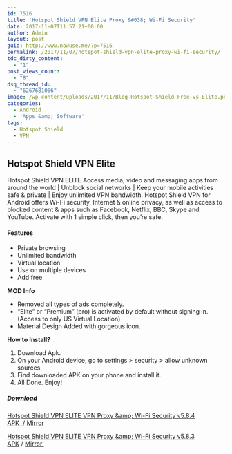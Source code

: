 ```yaml
---
id: 7516
title: 'Hotspot Shield VPN Elite Proxy &#038; Wi-Fi Security'
date: 2017-11-07T11:57:21+00:00
author: Admin
layout: post
guid: http://www.nowuse.me/?p=7516
permalink: /2017/11/07/hotspot-shield-vpn-elite-proxy-wi-fi-security/
tdc_dirty_content:
  - "1"
post_views_count:
  - "8"
dsq_thread_id:
  - "6267681066"
image: /wp-content/uploads/2017/11/Blog-Hotspot-Shield_Free-vs-Elite.png
categories:
  - Android
  - 'Apps &amp; Software'
tags:
  - Hotspot Shield
  - VPN
---
```

<h2><strong>Hotspot Shield VPN Elite</strong></h2>
Hotspot Shield VPN ELITE Access media, video and messaging apps from around the world | Unblock social networks | Keep your mobile activities safe &amp; private | Enjoy unlimited VPN bandwidth. Hotspot Shield VPN for Android offers Wi-Fi security, Internet &amp; online privacy, as well as access to blocked content &amp; apps such as Facebook, Netflix, BBC, Skype and YouTube. Activate with 1 simple click, then you’re safe.
<h4><strong>Features</strong></h4>
<ul>
 	<li>Private browsing</li>
 	<li>Unlimited bandwidth</li>
 	<li>Virtual location</li>
 	<li>Use on multiple devices</li>
 	<li>Add free</li>
</ul>
<strong>MOD Info</strong>
<ul>
 	<li>Removed all types of ads completely.</li>
 	<li>“Elite” or “Premium” (pro) is activated by default without signing in. (Access to only US Virtual Location)</li>
 	<li>Material Design Added with gorgeous icon.</li>
</ul>
<div><strong>How to Install?</strong></div>
<ol>
 	<li>Download Apk.</li>
 	<li>On your Android device, go to settings &gt; security &gt; allow unknown sources.</li>
 	<li>Find downloaded APK on your phone and install it.</li>
 	<li>All Done. Enjoy!</li>
</ol>
<h5><strong>Download</strong></h5>
<a href="https://uploadocean.com/5h9t6vr0yu4e">Hotspot Shield VPN ELITE VPN Proxy &amp;amp; Wi-Fi Security v5.8.4 APK  </a>/ <a href="https://uplod.cc/3vbau3g69xfn">Mirror</a>

<a href="https://uploadocean.com/j2xuovb835ap">Hotspot Shield VPN ELITE VPN Proxy &amp;amp; Wi-Fi Security v5.8.3 APK</a> / <a href="https://uplod.cc/j3hm1he5l5ps">Mirror </a>